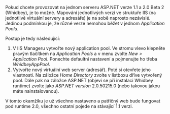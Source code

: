 <!-- dcterms:identifier = aspnetcz#39 -->
<!-- dcterms:title = Jak úspěšně provozovat ASP.NET 1.1 a 2.0 B2 na jednom stroji -->
<!-- dcterms:abstract = Návod na testování Whidbey aplikací souběžně s verzí 1.1 -->
<!-- np9:categoryId = 1 -->
<!-- x4w:category = IT -->
<!-- np9:authorId = 1 -->
<!-- np9:authorEmail = michal.valasek@altairis.cz -->
<!-- dcterms:creator = Michal Altair Valášek -->
<!-- dcterms:created = 2005-06-12T07:23:59.137+02:00 -->
<!-- dcterms:dateAccepted = 2005-06-12T07:23:59.137+02:00 -->

Pokud chcete provozovat na jednom serveru ASP.NET verze 1.1 a 2.0 Beta 2 (Whidbey), je to možné. Mapování jednotlivých verzí ve struktuře IIS (na jednotlivé virtuální servery a adresáře) je na sobě naprosto nezávislé. Jedinou podmínkou je, že různé verze nemohou běžet v jednom *Application Poolu*.

Postup je tedy následující:

1.  V IIS Manageru vytvořte nový application pool. Ve stromu vlevo klepněte pravým tlačítkem na *Application Pools* a v menu zvolte *New > Application Pool*. Ponechte defaultní nastavení a pojmenujte ho třeba *WhidbeyAppPool*.
2.  Vytvořte nový virtuální web server (adresář). Poté si otevřete jeho vlastnosti. Na záložce *Home Directory* zvolte v listboxu dříve vytvořený pool. Dále pak na záložce ASP.NET (objeví se při instalaci Whidbey runtime) zvolte jako *ASP.NET version* 2.0.50215.0 (nebo takovou jakou máte nainstalovanou).

V tomto okamžiku je už všechno nastaveno a patřičný web bude fungovat pod runtime 2.0, všechno ostatní pojede na stávající 1.1 verzi.